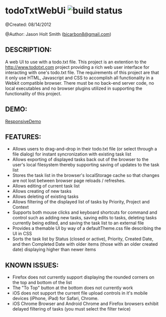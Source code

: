 todoTxtWebUi ![build status](https://travis-ci.org/bicarbon8/todoTxtWebUi.svg)
============
@Created: 08/14/2012

@Author: Jason Holt Smith (<bicarbon8@gmail.com>)

DESCRIPTION:
------------
A web UI to use with a todo.txt file.  This project is an extention to the <http://www.todotxt.com> project
providing a rich web user interface for interacting with one's todo.txt file.  The requirements of this
project are that it only use HTML, Javascript and CSS to accomplish all functionality in a Webkit
compatible browser.  There must be no back-end server code, no local executables and no browser plugins
utilized in supporting the functionality of this project.

DEMO:
------------
[ResponsiveDemo](https://rawgit.com/bicarbon8/todoTxtWebUi/master/examples/mobile/index.html)

FEATURES:
------------
- Allows users to drag-and-drop in their todo.txt file (or select through a file dialog) for instant 
syncronization with existing task list
- Allows exporting of displayed tasks back out of the browser to the user's local filesystem thereby
supporting saving of updates to the task list
- Stores the task list in the browser's localStorage cache so that changes are not lost between browser
page reloads / refreshes.
- Allows editing of current task list
- Allows creating of new tasks
- Allows deleting of existing tasks
- Allows filtering of the displayed list of tasks by Priority, Project and Context
- Supports both mouse clicks and keyboard shortcuts for command and control such as adding new tasks, 
saving edits to tasks, deleting tasks currently being edited, and saving the task list to an external file
- Provides a themable UI by way of a defaultTheme.css file describing the UI in CSS
- Sorts the task list by Status (closed or active), Priority, Created Date, and then Completed Date with
older items (those with an older created date) displaying higher than newer items

KNOWN ISSUES:
------------
- Firefox does not currently support displaying the rounded corners on the top and bottom of the list
- The "To Top" button at the bottom does not currently work
- iOS does not support the current file upload controls in it's mobile devices (iPhone, iPad) for
Safari, Chrome.
- iOS Chrome Browser and Android Chrome and Firefox browsers exhibit delayed filtering of tasks (you must select the filter twice)
